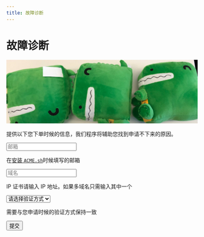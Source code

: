 ```yaml
---
title: 故障诊断
---
```


# 故障诊断
![Docusaurus Plushie](../../blog/2022-07-23-welcome/docusaurus-plushie-banner.jpeg)

提供以下您下单时候的信息，我们程序将辅助您找到申请不下来的原因。

<form action="https://docs.hi.cn/api/diagnosis" method="POST" target="_blank">
  <div className="DocSearch-Form">
    <input
      className="DocSearch-Input"
      placeholder="邮箱"
      type="email"
      name="contact"
      tabindex="1"
    ></input>
  </div>

  在[安装 `ACME.sh`](/docs/getting-started/acme.sh-installation#安装)时候填写的邮箱

  <div className="DocSearch-Form">
    <input
      className="DocSearch-Input"
      placeholder="域名"
      type="text"
      name="identifier"
      tabindex="2"
    ></input>
  </div>

  IP 证书请输入 IP 地址。如果多域名只需输入其中一个

  <div className="DocSearch-Form">
    <select className="DocSearch-Input" placeholder="验证方式" name="challenge" tabindex="3">
      <option>
        请选择验证方式
      </option>
      <option value="http-01">
        HTTP / http-01
      </option>
      <option value="dns-01">
        DNS / dns-01
      </option>
    </select>
  </div>

  需要与您申请时候的验证方式保持一致

  <button type="submit" className="button button--secondary button--lg" tabindex="4">
    提交
  </button>
</form>
